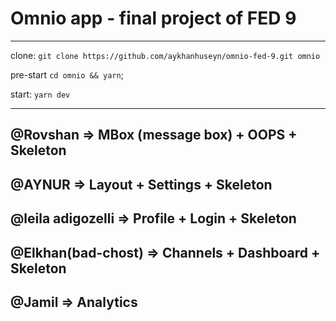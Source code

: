 # Omnio app - final project of FED 9

---

clone: `git clone https://github.com/aykhanhuseyn/omnio-fed-9.git omnio`

pre-start `cd omnio && yarn`;

start: `yarn dev`

---

## @Rovshan => MBox (message box) + OOPS + Skeleton

## @AYNUR => Layout + Settings + Skeleton

## @leila adigozelli => Profile + Login + Skeleton

## @Elkhan(bad-chost) => Channels + Dashboard + Skeleton

## @Jamil => Analytics
